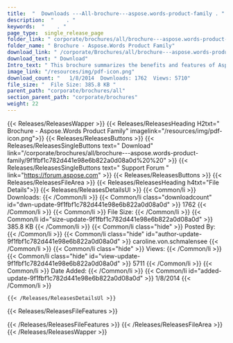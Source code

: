 ```yaml
---
title:  "  Downloads ---All-brochure---aspose.words-product-family . " 
description:  "    . " 
keywords:  "    . " 
page_type:  single_release_page
folder_link: " corporate/brochures/all/brochure---aspose.words-product-family/"
folder_name: " Brochure - Aspose.Words Product Family"
download_link: " /corporate/Brochures/all/brochure---aspose.words-product-family/9f1fbf1c782d441e98e6b822a0d08a0d"
download_text: " Download"
Intro_text: " This brochure summarizes the benefits and features of Aspose.Words across all su..."
image_link: "/resources/img/pdf-icon.png"
download_count: "   1/8/2014  Downloads: 1762  Views: 5710"
file_size: "  File Size: 385.8 KB "
parent_path: "corporate/brochures/all"
section_parent_path: "corporate/brochures"
weight: 22 
---
```


{{< Releases/ReleasesWapper >}}
  {{< Releases/ReleasesHeading H2txt=" Brochure - Aspose.Words Product Family" imagelink="/resources/img/pdf-icon.png">}}
  {{< Releases/ReleasesButtons >}}
    {{< Releases/ReleasesSingleButtons text=" Download" link="/corporate/brochures/all/brochure---aspose.words-product-family/9f1fbf1c782d441e98e6b822a0d08a0d%20%20" >}}
    {{< Releases/ReleasesSingleButtons text=" Support Forum " link="https://forum.aspose.com" >}}
  {{< Releases/ReleasesButtons >}}
  {{< Releases/ReleasesFileArea >}}
    {{< Releases/ReleasesHeading h4txt="File Details">}}
    {{< Releases/ReleasesDetailsUl >}}
            {{< Common/li  >}} Downloads: {{< /Common/li >}} 
      {{< Common/li class="downloadcount" id="dwn-update-9f1fbf1c782d441e98e6b822a0d08a0d" >}} 1762 {{< /Common/li >}} 
      {{< Common/li  >}} File Size: {{< /Common/li >}} 
      {{< Common/li id="size-update-9f1fbf1c782d441e98e6b822a0d08a0d" >}} 385.8 KB {{< /Common/li >}} 
      {{< Common/li  class="hide" >}} Posted By: {{< /Common/li >}} 
      {{< Common/li class="hide" id="author-update-9f1fbf1c782d441e98e6b822a0d08a0d" >}} caroline.von.schmalensee {{< /Common/li >}} 
      {{< Common/li class="hide"  >}} Views: {{< /Common/li >}} 
      {{< Common/li class="hide" id="view-update-9f1fbf1c782d441e98e6b822a0d08a0d" >}} 5711 {{< /Common/li >}} 
      {{< Common/li  >}} Date Added: {{< /Common/li >}} 
      {{< Common/li id="added-update-9f1fbf1c782d441e98e6b822a0d08a0d" >}} 1/8/2014 {{< /Common/li >}} 

    {{< /Releases/ReleasesDetailsUl >}}

  {{< Releases/ReleasesFileFeatures >}}
      
  {{< /Releases/ReleasesFileFeatures >}}
 {{< /Releases/ReleasesFileArea >}}
{{< /Releases/ReleasesWapper >}}


